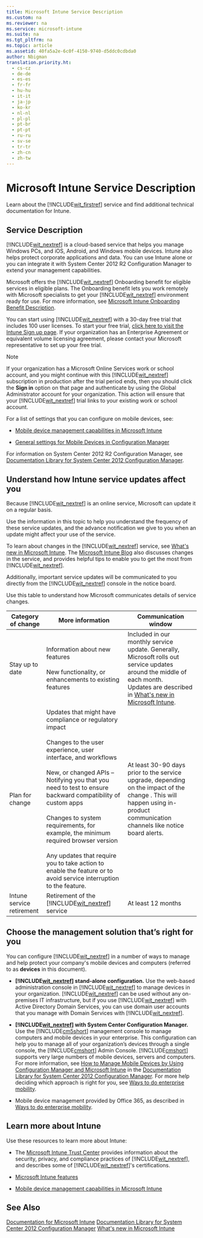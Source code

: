 ```yaml
---
title: Microsoft Intune Service Description
ms.custom: na
ms.reviewer: na
ms.service: microsoft-intune
ms.suite: na
ms.tgt_pltfrm: na
ms.topic: article
ms.assetid: 40fa5a2e-6c0f-4150-9740-d5ddc0cdbda0
author: Nbigman
translation.priority.ht: 
  - cs-cz
  - de-de
  - es-es
  - fr-fr
  - hu-hu
  - it-it
  - ja-jp
  - ko-kr
  - nl-nl
  - pl-pl
  - pt-br
  - pt-pt
  - ru-ru
  - sv-se
  - tr-tr
  - zh-cn
  - zh-tw
---
```

# Microsoft Intune Service Description
Learn about the [!INCLUDE[wit_firstref](../Token/wit_firstref_md.md)] service and find additional technical documentation for Intune.

## Service Description
[!INCLUDE[wit_nextref](../Token/wit_nextref_md.md)] is a cloud-based service that helps you manage Windows PCs, and iOS, Android, and Windows mobile devices. Intune also helps protect corporate applications and data. You can use Intune alone or you can integrate it with System Center 2012 R2 Configuration Manager to extend your management capabilities.

Microsoft offers the [!INCLUDE[wit_nextref](../Token/wit_nextref_md.md)] Onboarding benefit for eligible services in eligible plans. The Onboarding benefit lets you work remotely with Microsoft specialists to get your [!INCLUDE[wit_nextref](../Token/wit_nextref_md.md)] environment ready for use. For more information, see [Microsoft Intune Onboarding Benefit Description](http://go.microsoft.com/fwlink/?LinkId=619281).

You can start using [!INCLUDE[wit_nextref](../Token/wit_nextref_md.md)] with a 30-day free trial that includes 100 user licenses. To start your free trial, [click here to visit the Intune Sign up page](http://aka.ms/TryMSIntune). If your organization has an Enterprise Agreement or equivalent volume licensing agreement, please contact your Microsoft representative to set up your free trial.

> [!NOTE]
> If your organization has a Microsoft Online Services work or school account, and you might continue with this [!INCLUDE[wit_nextref](../Token/wit_nextref_md.md)] subscription in production after the trial period ends, then you should click the **Sign in** option on that page and authenticate by using the Global Administrator account for your organization. This action will ensure that your [!INCLUDE[wit_nextref](../Token/wit_nextref_md.md)] trial links to your existing work or school account.

For a list of settings that you can configure on mobile devices, see:

-   [Mobile device management capabilities in Microsoft Intune](../Topic/Mobile-device-management-capabilities-in-Microsoft-Intune.md)

-   [General settings for Mobile Devices in Configuration Manager](https://technet.microsoft.com/library/dn376523.aspx)

For information on System Center 2012 R2 Configuration Manager, see [Documentation Library for System Center 2012 Configuration Manager](https://technet.microsoft.com/library/gg682041.aspx).

## <a name="BKMK_Servupdate"></a>Understand how Intune service updates affect you
Because [!INCLUDE[wit_nextref](../Token/wit_nextref_md.md)] is an online service, Microsoft can update it on a regular basis.

Use the information in this topic to help you understand the frequency of these service updates, and the advance notification we give to you when an update might affect your use of the service.

To learn about changes in the  [!INCLUDE[wit_nextref](../Token/wit_nextref_md.md)] service, see [What's new in Microsoft Intune](../Topic/What-s-new-in-Microsoft-Intune.md). The [Microsoft Intune Blog](http://blogs.technet.com/b/microsoftintune/) also discusses changes in the service, and provides helpful tips to enable you to get the most from  [!INCLUDE[wit_nextref](../Token/wit_nextref_md.md)].

Additionally, important service updates will be communicated to you directly from the [!INCLUDE[wit_nextref](../Token/wit_nextref_md.md)] console in the notice board.

Use this table to understand how Microsoft communicates details of service changes.

|Category of change|More information|Communication window|
|----------------------|--------------------|------------------------|
|Stay up to date|Information about new features<br /><br />New functionality, or enhancements to existing features|Included in our monthly service update. Generally, Microsoft rolls out service updates around the middle of each month.<br /> Updates are described in  [What's new in Microsoft Intune](../Topic/What-s-new-in-Microsoft-Intune.md).|
|Plan for change|Updates that might have compliance or regulatory impact<br /><br />Changes to the user experience, user interface, and workflows<br /><br />New, or changed APIs – Notifying you that you need to test to ensure backward compatibility of custom apps<br /><br />Changes to system requirements, for example, the minimum required browser version<br /><br />Any updates that require you to take action to enable the feature or to avoid service interruption to the feature.|At least 30-90 days prior to the service upgrade, depending on the impact of the change . This will happen using in-product communication channels like notice board alerts.|
|Intune service retirement|Retirement of the [!INCLUDE[wit_nextref](../Token/wit_nextref_md.md)] service|At least 12 months|

## <a name="WIT_Cho"></a>Choose the management solution that’s right for you
You can configure [!INCLUDE[wit_nextref](../Token/wit_nextref_md.md)] in a number of ways to manage and help protect your company's mobile devices and computers (referred to as **devices** in this document).

-   **[!INCLUDE[wit_nextref](../Token/wit_nextref_md.md)] stand-alone configuration.** Use the web-based administration console in [!INCLUDE[wit_nextref](../Token/wit_nextref_md.md)] to manage devices in your organization. [!INCLUDE[wit_nextref](../Token/wit_nextref_md.md)] can be used without any on-premises IT infrastructure, but if you use [!INCLUDE[wit_nextref](../Token/wit_nextref_md.md)] with Active Directory Domain Services, you can use domain user accounts that you manage with Domain Services with [!INCLUDE[wit_nextref](../Token/wit_nextref_md.md)].

-   **[!INCLUDE[wit_nextref](../Token/wit_nextref_md.md)] with System Center Configuration Manager.** Use the [!INCLUDE[cm5short](../Token/cm5short_md.md)] management console to manage computers and mobile devices in your enterprise. This configuration can help you to manage all of your organization’s devices through a single console, the [!INCLUDE[cmshort](../Token/cmshort_md.md)] Admin Console. [!INCLUDE[cmshort](../Token/cmshort_md.md)] supports very large numbers of mobile devices, servers and computers. For more information, see [How to Manage Mobile Devices by Using Configuration Manager and Microsoft Intune](http://go.microsoft.com/fwlink/?LinkID=271118) in the [Documentation Library for System Center 2012 Configuration Manager](https://technet.microsoft.com/library/gg682041.aspx).  For more help deciding which approach is right for you, see [Ways to do enterprise mobility](../Topic/Ways-to-do-enterprise-mobility.md).

-   Mobile device management provided by Office 365, as described in [Ways to do enterprise mobility](../Topic/Ways-to-do-enterprise-mobility.md).

## Learn more about Intune
Use these resources to learn more about Intune:

-   The [Microsoft Intune Trust Center](http://www.microsoft.com/en-us/server-cloud/products/intune-trust-center/) provides information about the security, privacy, and compliance practices of [!INCLUDE[wit_nextref](../Token/wit_nextref_md.md)], and describes some of [!INCLUDE[wit_nextref](../Token/wit_nextref_md.md)]'s certifications.

-   [Microsoft Intune features](../Topic/Microsoft-Intune-features.md)

-   [Mobile device management capabilities in Microsoft Intune](../Topic/Mobile-device-management-capabilities-in-Microsoft-Intune.md)

## See Also
[Documentation for Microsoft Intune](../Topic/Documentation-for-Microsoft-Intune.md)
[Documentation Library for System Center 2012 Configuration Manager](https://technet.microsoft.com/library/gg682041.aspx)
[What's new in Microsoft Intune](../Topic/What-s-new-in-Microsoft-Intune.md)

